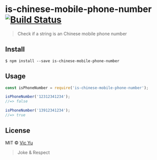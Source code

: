 # is-chinese-mobile-phone-number [![Build Status](https://travis-ci.org/Vic020/is-chinese-mobile-phone-number.svg?branch=master)](https://travis-ci.org/Vic020/is-chinese-mobile-phone-number)

> Check if a string is an Chinese mobile phone number


## Install

```
$ npm install --save is-chinese-mobile-phone-number
```


## Usage

```js
const isPhoneNumber = require('is-chinese-mobile-phone-number');

isPhoneNumber('12312341234');
//=> false

isPhoneNumber('13912341234');
//=> true
```
## License

MIT © [Vic Yu](https://vicyu.com)

> Joke & Respect
